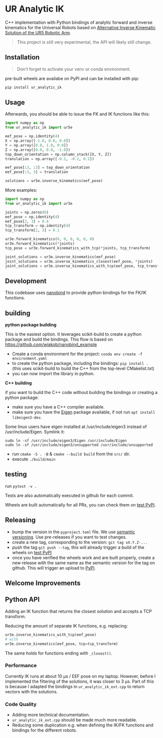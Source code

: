 UR Analytic IK
================
C++ implementation with Python bindings of analytic forward and inverse kinematics for the Universal Robots based on [Alternative Inverse Kinematic Solution of the UR5 Robotic Arm](https://link.springer.com/chapter/10.1007/978-3-030-90033-5_22).

> This project is still very experimental, the API will likely still change.

Installation
------------

> Don't forget to activate your venv or conda environment.

pre-built wheels are availabe on PyPI and can be installed with pip:

```bash
pip install ur_analytic_ik
```




Usage
-----
Afterwards, you should be able to issue the FK and IK functions like this:

```python
import numpy as np
from ur_analytic_ik import ur5e

eef_pose = np.identity(4)
X = np.array([-1.0, 0.0, 0.0])
Y = np.array([0.0, 1.0, 0.0])
Z = np.array([0.0, 0.0, -1.0])
top_down_orientation = np.column_stack([X, Y, Z])
translation = np.array([-0.2, -0.2, 0.2])

eef_pose[:3, :3] = top_down_orientation
eef_pose[:3, 3] = translation

solutions = ur5e.inverse_kinematics(eef_pose)
```

More examples:
```python
import numpy as np
from ur_analytic_ik import ur3e

joints = np.zeros(6)
eef_pose = np.identity(4)
eef_pose[2, 3] = 0.4
tcp_transform = np.identity(4)
tcp_transform[2, 3] = 0.1

ur3e.forward_kinematics(0, 0, 0, 0, 0, 0)
ur3e.forward_kinematics(*joints)
tcp_pose = ur3e.forward_kinematics_with_tcp(*joints, tcp_transform)

joint_solutions = ur3e.inverse_kinematics(eef_pose)
joint_solutions = ur3e.inverse_kinematics_closest(eef_pose, *joints)
joint_solutions = ur3e.inverse_kinematics_with_tcp(eef_pose, tcp_transform)
```




Development
--------------------

This codebase uses [nanobind]() to provide python bindings for the FK/IK functions.

## building
**python package building** 

This is the easiest option. It leverages scikit-build to create a python package and build the bindings. This flow is based on https://github.com/wjakob/nanobind_example

- Create a conda environment for the project:  `conda env create -f environment.yaml` 
- to create the python package, including the bindings: `pip install .` (this uses scikit-build to build the C++ from the top-level CMakelist.txt)
- you can now import the library in python.


**C++ building**

if you want to build the C++ code without building the bindings or creating a python package:

- make sure you have a C++ compiler available.
- make sure you have the [Eigen]() package available, if not run `apt install libeigen3-dev`.

Some linux users have eigen installed at /usr/include/eigen3 instead of /usr/include/Eigen. Symlink it:
```
sudo ln -sf /usr/include/eigen3/Eigen /usr/include/Eigen
sudo ln -sf /usr/include/eigen3/unsupported /usr/include/unsupported
```
- run `cmake -S . -B` & `cmake --build build` from the `src/` dir. 
- execute `./build/main`


## testing

run `pytest -v .`

Tests are also automatically executed in github for each commit.

Wheels are built automatically for all PRs, you can check them on [test PyPI]().


## Releasing

- bump the version in the `pyproject.toml` file. We use [semantic versioning](). Use pre-releases if you want to test changes.
- create a new tag, corresponding to the version: `git tag vX.Y.Z-...` 
- push the tag `git push --tag`, this will already trigger a build of the wheels on [test PyPI](https://test.pypi.org/project/ur-analytic-ik/)
- once you have verified the wheels work and are built properly, create a new release with the same name as the semantic version for the tag on github. This will trigger an upload to [PyPI](https://pypi.org/project/ur-analytic-ik/).



Welcome Improvements
--------------------

## Python API
Adding an IK function that returns the closest solution and accepts a TCP transform.

Reducing the amount of separate IK functions, e.g. replacing:
```python
ur3e.inverse_kinematics_with_tcp(eef_pose)
# with
ur3e.inverse_kinematics(eef_pose, tcp=tcp_transform)
```
The same holds for functions ending with `_closest()`.

### Performance
Currently IK runs at about 10 μs / EEF pose on my laptop.
However, before I implemented the filtering of the solutions, it was closer to 3 μs.
Part of this is because I adapted the bindings in `ur_analytic_ik_ext.cpp` to return vectors with the solutions.

### Code Quality
* Adding more technical documentation.
* `ur_analytic_ik_ext.cpp` should be made much more readable.
* Reducing some duplication e.g. when defining the IK/FK functions and bindings for the different robots.
